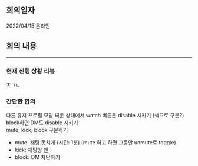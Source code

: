 ## 회의일자
2022/04/15 온라인

## 회의 내용

<hr>

### 현재 진행 상황 리뷰
ㅈㄱㄴ

### 간단한 합의
다른 유저 프로필 모달 띄운 상태에서 watch 버튼은 disable 시키기 (색으로 구분?)<br>
block하면 DM도 disable 시키기<br>
mute, kick, block 구분하기<br>
- mute: 채팅 못치게 (시간: 1분) (mute 하고 하면 그동안 unmute로 toggle)<br>
- kick: 채팅방 밴<br>
- block: DM 차단하기<br>